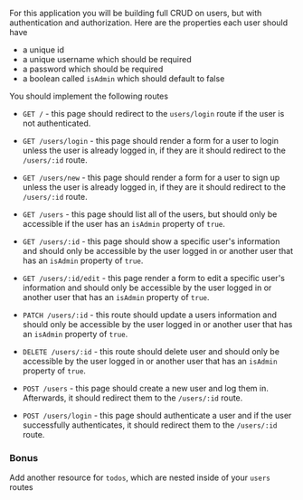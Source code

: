 For this application you will be building full CRUD on users, but with authentication and authorization. Here are the properties each user should have

- a unique id
- a unique username which should be required
- a password which should be required
- a boolean called `isAdmin` which should default to false

You should implement the following routes

- `GET /` - this page should redirect to the `users/login` route if the user is not authenticated.

- `GET /users/login` - this page should render a form for a user to login unless the user is already logged in, if they are it should redirect to the `/users/:id` route.

- `GET /users/new` - this page should render a form for a user to sign up unless the user is already logged in, if they are it should redirect to the `/users/:id` route.

- `GET /users` - this page should list all of the users, but should only be accessible if the user has an `isAdmin` property of `true`.

- `GET /users/:id` - this page should show a specific user's information and should only be accessible by the user logged in or another user that has an `isAdmin` property of `true`.

- `GET /users/:id/edit` - this page render a form to edit a specific user's information and should only be accessible by the user logged in or another user that has an `isAdmin` property of `true`.

- `PATCH /users/:id` - this route should update a users information and should only be accessible by the user logged in or another user that has an `isAdmin` property of `true`.

- `DELETE /users/:id` - this route should delete user and should only be accessible by the user logged in or another user that has an `isAdmin` property of `true`.

- `POST /users` - this page should create a new user and log them in. Afterwards, it should redirect them to the `/users/:id` route.

- `POST /users/login` - this page should authenticate a user and if the user successfully authenticates, it should redirect them to the `/users/:id` route.

### Bonus

Add another resource for `todos`, which are nested inside of your `users` routes
